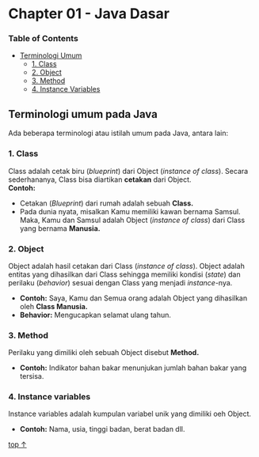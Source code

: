 # Chapter 01 - Java Dasar

### Table of Contents
- [Terminologi Umum](#terminologi-umum-pada-java)
  - [1. Class](#1-class)
  - [2. Object](#2-object)
  - [3. Method](#3-method)
  - [4. Instance Variables](#4-instance-variables)

## Terminologi umum pada Java
Ada beberapa terminologi atau istilah umum pada Java, antara lain:
### 1. Class
Class adalah cetak biru (*blueprint*) dari Object (*instance of class*). Secara sederhananya, Class bisa diartikan **cetakan** dari Object.<br>
**Contoh:**
* Cetakan (*Blueprint*) dari rumah adalah sebuah **Class.**
* Pada dunia nyata, misalkan Kamu memiliki kawan bernama Samsul. Maka, Kamu dan Samsul adalah Object (*instance of class*) dari Class yang bernama **Manusia.**<br>

### 2. Object
Object adalah hasil cetakan dari Class (*instance of class*). Object adalah entitas yang dihasilkan dari Class sehingga memiliki kondisi (*state*) dan perilaku (*behavior*) sesuai dengan Class yang menjadi *instance*-nya.<br>
* **Contoh:** Saya, Kamu dan Semua orang adalah Object yang dihasilkan oleh **Class Manusia.**
* **Behavior:** Mengucapkan selamat ulang tahun.<br>

### 3. Method
Perilaku yang dimiliki oleh sebuah Object disebut **Method.**<br>
* **Contoh:** Indikator bahan bakar menunjukan jumlah bahan bakar yang tersisa.

### 4. Instance variables
Instance variables adalah kumpulan variabel unik yang dimiliki oeh Object.</br>
* **Contoh:** Nama, usia, tinggi badan, berat badan dll.

[top ↑](#table-of-contents)